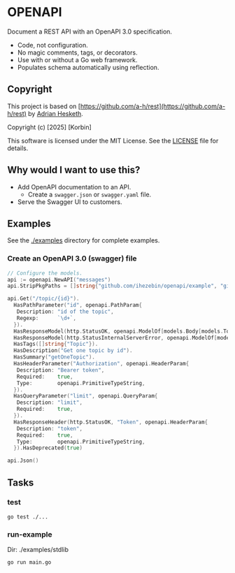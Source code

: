 # OPENAPI

Document a REST API with an OpenAPI 3.0 specification.

* Code, not configuration.
* No magic comments, tags, or decorators.
* Use with or without a Go web framework.
* Populates schema automatically using reflection.

## Copyright

This project is based on [https://github.com/a-h/rest](https://github.com/a-h/rest) by [Adrian Hesketh](https://github.com/a-h).

Copyright (c) [2025] [Korbin]

This software is licensed under the MIT License. See the [LICENSE](LICENSE) file for details.

## Why would I want to use this?

* Add OpenAPI documentation to an API.
  * Create a `swagger.json` or `swagger.yaml` file.
* Serve the Swagger UI to customers.

## Examples

See the [./examples](./examples) directory for complete examples.

### Create an OpenAPI 3.0 (swagger) file

```go
// Configure the models.
api := openapi.NewAPI("messages")
api.StripPkgPaths = []string{"github.com/ihezebin/openapi/example", "github.com/a-h/respond"}

api.Get("/topic/{id}").
  HasPathParameter("id", openapi.PathParam{
   Description: "id of the topic",
   Regexp:      `\d+`,
  }).
  HasResponseModel(http.StatusOK, openapi.ModelOf[models.Body[models.Topic]]()).
  HasResponseModel(http.StatusInternalServerError, openapi.ModelOf[models.Body[map[string]string]]()).
  HasTags([]string{"Topic"}).
  HasDescription("Get one topic by id").
  HasSummary("getOneTopic").
  HasHeaderParameter("Authorization", openapi.HeaderParam{
   Description: "Bearer token",
   Required:    true,
   Type:        openapi.PrimitiveTypeString,
  }).
  HasQueryParameter("limit", openapi.QueryParam{
   Description: "limit",
   Required:    true,
  }).
  HasResponseHeader(http.StatusOK, "Token", openapi.HeaderParam{
   Description: "token",
   Required:    true,
   Type:        openapi.PrimitiveTypeString,
  }).HasDeprecated(true)

api.Json()
```

## Tasks

### test

```
go test ./...
```

### run-example

Dir: ./examples/stdlib

```
go run main.go
```
